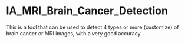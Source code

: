 # IA_MRI_Brain_Cancer_Detection
This is a tool that can be used to detect 4 types or more (customize) of brain cancer or MRI images, with a very good accuracy.
